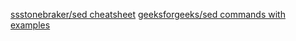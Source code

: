 [ssstonebraker/sed cheatsheet](https://gist.github.com/ssstonebraker/6140154)
[geeksforgeeks/sed commands with examples](https://www.geeksforgeeks.org/sed-command-in-linux-unix-with-examples/)

